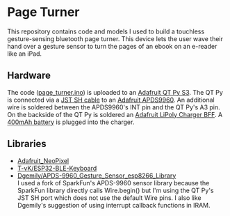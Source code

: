 # Page Turner

This repository contains code and models I used to build a touchless gesture-sensing bluetooth page turner. This device lets the user wave their hand over a gesture sensor to turn the pages of an ebook on an e-reader like an iPad.

## Hardware

The code ([page_turner.ino](page_turner.ino)) is uploaded to an [Adafruit QT Py S3]([https://www.adafruit.com/product/5700). The QT Py is connected via a [JST SH cable](https://www.adafruit.com/product/4399) to an [Adafruit APDS9960](https://www.adafruit.com/product/3595). An additional wire is soldered between the APDS9960's INT pin and the QT Py's A3 pin. On the backside of the QT Py is soldered an [Adafruit LiPoly Charger BFF](https://www.adafruit.com/product/5397). A [400mAh battery](https://www.adafruit.com/product/3898) is plugged into the charger.

## Libraries

-   [Adafruit_NeoPixel](https://github.com/adafruit/Adafruit_NeoPixel/tree/f01f618b0671fc8a5437eb6e47184bea74f1be60)
-   [T-vK/ESP32-BLE-Keyboard](https://github.com/T-vK/ESP32-BLE-Keyboard/tree/b7aaf9bb711a04216e4417f1e2a6b0ee0eaeaf66)
-   [Dgemily/APDS-9960_Gesture_Sensor_esp8266_Library](https://github.com/Dgemily/APDS-9960_Gesture_Sensor_esp8266_Library/tree/ace7afaba07e7df73d7fd7199d35698608a5d69b)  
    I used a fork of SparkFun's APDS-9960 sensor library because the SparkFun library directly calls Wire.begin() but I'm using the QT Py's JST SH port which does not use the default Wire pins. I also like Dgemily's suggestion of using interrupt callback functions in IRAM.
